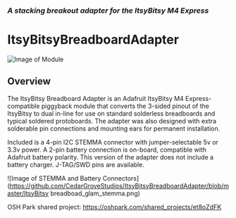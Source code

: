 ### _A stacking breakout adapter for the ItsyBitsy M4 Express_

# ItsyBitsyBreadboardAdapter

![Image of Module](https://github.com/CedarGroveStudios/ItsyBitsyBreadboardAdapter/blob/master/ItsyBitsy_breadboard_social.png)

## Overview
The ItsyBitsy Breadboard Adapter is an Adafruit ItsyBitsy M4 Express-compatible piggyback module that converts the 3-sided pinout of the ItsyBitsy to dual in-line for use on standard solderless breadboards and typical soldered protoboards. The adapter was also designed with extra solderable pin connections and mounting ears for permanent installation.

Included is a 4-pin I2C STEMMA connector with jumper-selectable 5v or 3.3v power. A 2-pin battery connection is on-board, compatible with Adafruit battery polarity. This version of the adapter does not include a battery charger. J-TAG/SWD pins are available.

![Image of STEMMA and Battery Connectors](https://github.com/CedarGroveStudios/ItsyBitsyBreadboardAdapter/blob/master/ItsyBitsy breadboad_glam_stemma.png)

OSH Park shared project: https://oshpark.com/shared_projects/et8oZdFK
